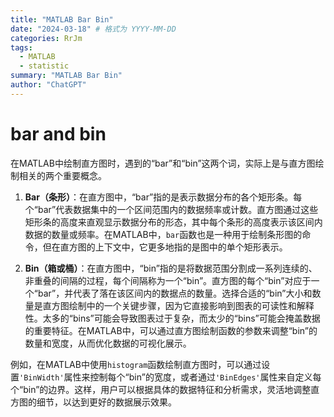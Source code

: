 ```yaml
---
title: "MATLAB Bar Bin"
date: "2024-03-18" # 格式为 YYYY-MM-DD
categories: RrJm
tags:
  - MATLAB
  - statistic
summary: "MATLAB Bar Bin"
author: "ChatGPT"
---
```


# bar and bin

在MATLAB中绘制直方图时，遇到的“bar”和“bin”这两个词，实际上是与直方图绘制相关的两个重要概念。

1. **Bar（条形）**：在直方图中，“bar”指的是表示数据分布的各个矩形条。每个“bar”代表数据集中的一个区间范围内的数据频率或计数。直方图通过这些矩形条的高度来直观显示数据分布的形态，其中每个条形的高度表示该区间内数据的数量或频率。在MATLAB中，`bar`函数也是一种用于绘制条形图的命令，但在直方图的上下文中，它更多地指的是图中的单个矩形表示。

2. **Bin（箱或桶）**：在直方图中，“bin”指的是将数据范围分割成一系列连续的、非重叠的间隔的过程，每个间隔称为一个“bin”。直方图的每个“bin”对应于一个“bar”，并代表了落在该区间内的数据点的数量。选择合适的“bin”大小和数量是直方图绘制中的一个关键步骤，因为它直接影响到图表的可读性和解释性。太多的“bins”可能会导致图表过于复杂，而太少的“bins”可能会掩盖数据的重要特征。在MATLAB中，可以通过直方图绘制函数的参数来调整“bin”的数量和宽度，从而优化数据的可视化展示。

例如，在MATLAB中使用`histogram`函数绘制直方图时，可以通过设置`'BinWidth'`属性来控制每个“bin”的宽度，或者通过`'BinEdges'`属性来自定义每个“bin”的边界。这样，用户可以根据具体的数据特征和分析需求，灵活地调整直方图的细节，以达到更好的数据展示效果。
